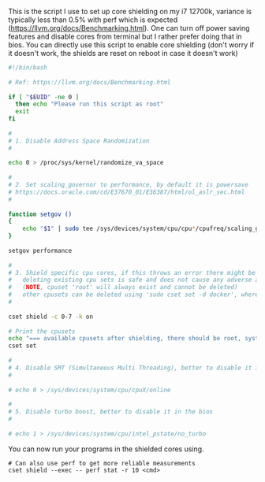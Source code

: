 <!-- Setting up a reliable benchmarking machine -->
<!-- Programming -->
<!-- Benchmarking -->
<!-- A simple guide to setting up cpu shielding on your local system for benchmarking. -->
<!-- 09-12-2021 -->

This is the script I use to set up core shielding on my i7 12700k, variance is typically less than 0.5% with perf which is expected (https://llvm.org/docs/Benchmarking.html).
One can turn off power saving features and disable cores from terminal but I rather prefer doing that in bios.
You can directly use this script to enable core shielding (don't worry if it doesn't work, the shields are reset on reboot in case it doesn't work)


```bash
#!/bin/bash
​
# Ref: https://llvm.org/docs/Benchmarking.html
​
if [ "$EUID" -ne 0 ]
  then echo "Please run this script as root"
  exit
fi
​
#
# 1. Disable Address Space Randomization
#
​
echo 0 > /proc/sys/kernel/randomize_va_space
​
#
# 2. Set scaling_governor to performance, by default it is powersave
# https://docs.oracle.com/cd/E37670_01/E36387/html/ol_aslr_sec.html
#
​
function setgov ()
{
    echo "$1" | sudo tee /sys/devices/system/cpu/cpu*/cpufreq/scaling_governor 
}
​
setgov performance 
​
#
# 3. Shield specific cpu cores, if this throws an error there might be existing cpu sets,
#	deleting existing cpu sets is safe and does not cause any adverse affects 
#	(NOTE, cpuset 'root' will always exist and cannot be deleted)
#	other cpusets can be deleted using 'sudo cset set -d docker', where docker is the name of the cpuset
#
​
cset shield -c 0-7 -k on
​
# Print the cpusets
echo "=== available cpusets after shielding, there should be root, system and user ==="
cset set
​
#
# 4. Disable SMT (Simultaneous Multi Threading), better to disable it in the bios
#
​
# echo 0 > /sys/devices/system/cpu/cpuX/online
​
#
# 5. Disable turbo boost, better to disable it in the bios
#
​
# echo 1 > /sys/devices/system/cpu/intel_pstate/no_turbo

```


You can now run your programs in the shielded cores using.

```
# Can also use perf to get more reliable measurements
cset shield --exec -- perf stat -r 10 <cmd>
```
